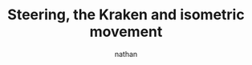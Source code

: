 ---
author: nathan
title: Steering, the Kraken and isometric movement

type: course_chapter

weight: 3
---